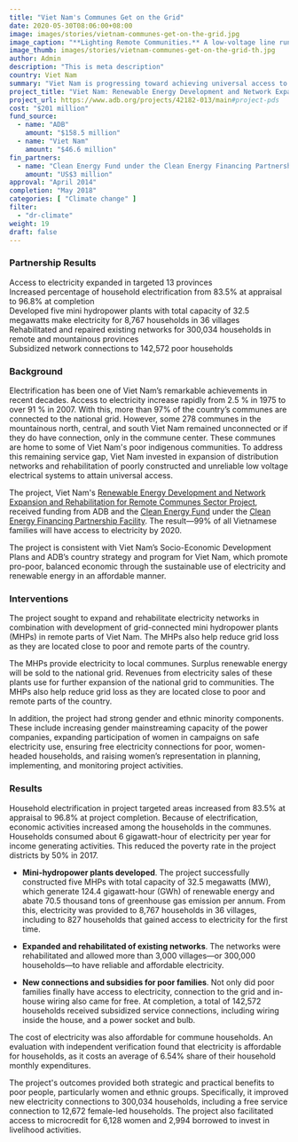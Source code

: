```yaml
---
title: "Viet Nam's Communes Get on the Grid"
date: 2020-05-30T08:06:00+08:00
image: images/stories/vietnam-communes-get-on-the-grid.jpg
image_caption: "**Lighting Remote Communities.** A low-voltage line runs through a commune road and has helped bring electricity into these poor communities where some of Viet Nam’s indigenous people live. Hundreds of thousands of households directly benefitted from the project."
image_thumb: images/stories/vietnam-communes-get-on-the-grid-th.jpg
author: Admin
description: "This is meta description"
country: Viet Nam
summary: "Viet Nam is progressing toward achieving universal access to electricity by 2020 after an ADB project with cofinancing from the Clean Energy Fund under Clean Energy Financing Partnership Facility helped provide hundreds of thousands of households with electricity and opened economic opportunities to the men and women of these communes."
project_title: "Viet Nam: Renewable Energy Development and Network Expansion and Rehabilitation for Remote Communes Sector Project"
project_url: https://www.adb.org/projects/42182-013/main#project-pds
cost: "$201 million"
fund_source: 
  - name: "ADB"
    amount: "$158.5 million"
  - name: "Viet Nam"
    amount: "$46.6 million"
fin_partners: 
  - name: "Clean Energy Fund under the Clean Energy Financing Partnership Facility"
    amount: "US$3 million"
approval: "April 2014"
completion: "May 2018"
categories: [ "Climate change" ]
filter:
  - "dr-climate"
weight: 19
draft: false
---
```


### Partnership Results

<div class="dr-results row">
  <div class="col-md-4 mb-5"><i class="icon-check-circle"></i> <span>Access to electricity expanded in targeted 13 provinces</span></div>
  <div class="col-md-4 mb-5"><i class="icon-check-circle"></i> <span>Increased  percentage of household electrification from 83.5% at appraisal to 96.8% at completion</span></div>
  <div class="col-md-4 mb-5"><i class="icon-check-circle"></i> <span>Developed five mini hydropower plants with total capacity of 32.5 megawatts make electricity for 8,767 households in 36 villages</span></div>
  <div class="col-md-4 mb-5"><i class="icon-check-circle"></i> <span>Rehabilitated and repaired existing networks for 300,034 households in remote and mountainous provinces</span></div>
  <div class="col-md-4 mb-5"><i class="icon-check-circle"></i> <span>Subsidized network connections to 142,572 poor households</span></div>
</div>

### Background

Electrification has been one of Viet Nam’s remarkable achievements in recent decades. Access to electricity increase rapidly from 2.5 % in 1975 to over 91 % in 2007.  With this, more than 97% of the country’s communes are connected to the national grid. However, some 278 communes in the mountainous north, central, and south Viet Nam remained unconnected or if they do have connection, only in the commune center. These communes are home to some of Viet Nam's poor indigenous communities. To address this remaining service gap, Viet Nam invested in expansion of distribution networks and rehabilitation of poorly constructed and unreliable low voltage electrical systems to attain universal access.

The project, Viet Nam's [Renewable Energy Development and Network Expansion and Rehabilitation for Remote Communes Sector Project](https://www.adb.org/projects/documents/vie-42182-013-pcr), received funding from ADB and the [Clean Energy Fund](./modalities/financing-partnership-facilities/clean-energy-financing-partnership-facility/#cef) under the [Clean Energy Financing Partnership Facility](./modalities/financing-partnership-facilities/clean-energy-financing-partnership-facility/). The result&mdash;99% of all Vietnamese families will have access to electricity by 2020.

The project is consistent with Viet Nam’s Socio-Economic Development Plans and ADB’s country strategy and program for Viet Nam, which promote pro-poor, balanced economic through the sustainable use of electricity and renewable energy in an affordable manner. 

### Interventions

The project sought to expand and rehabilitate electricity networks in combination with development of grid-connected mini hydropower plants (MHPs) in remote parts of Viet Nam.  The MHPs also help reduce grid loss as they are located close to poor and remote parts of the country. 

The MHPs provide electricity to local communes. Surplus renewable energy will be sold to the national grid. Revenues from electricity sales of these plants use for further expansion of the national grid to communities.  The MHPs also help reduce grid loss as they are located close to poor and remote parts of the country.

In addition, the project had strong gender and ethnic minority components. These include increasing gender mainstreaming capacity of the power companies, expanding participation of women in campaigns on safe electricity use, ensuring free electricity connections for poor, women-headed households, and raising women’s representation in planning, implementing, and monitoring project activities.

### Results

Household electrification in project targeted areas increased from 83.5% at appraisal to 96.8% at project completion. Because of electrification, economic activities increased among the households in the communes. Households consumed about 6 gigawatt-hour of electricity per year for income generating activities. This reduced the poverty rate in the project districts by 50% in 2017.

* **Mini-hydropower plants developed**. The project successfully constructed five MHPs with total capacity of 32.5 megawatts (MW), which generate 124.4 gigawatt-hour (GWh) of renewable energy and abate 70.5 thousand tons of greenhouse gas emission per annum. From this, electricity was provided to 8,767 households in 36 villages, including to 827 households that gained access to electricity for the first time.

* **Expanded and rehabilitated of existing networks**. The networks were rehabilitated and allowed more than 3,000 villages—or 300,000 households—to have reliable and affordable electricity.

* **New connections and subsidies for poor families**. Not only did poor families finally have access to electricity, connection to the grid and in-house wiring also came for free. At completion, a total of 142,572 households received subsidized service connections, including wiring inside the house, and a power socket and bulb.

The cost of electricity was also affordable for commune households. An evaluation with independent verification found that electricity is affordable for households, as it costs an average of 6.54% share of their household monthly expenditures.

The project's outcomes provided both strategic and practical benefits to poor people, particularly women and ethnic groups. Specifically, it improved new electricity connections to 300,034 households, including a free service connection to 12,672 female-led households. The project also facilitated access to microcredit for 6,128 women and 2,994 borrowed to invest in livelihood activities.